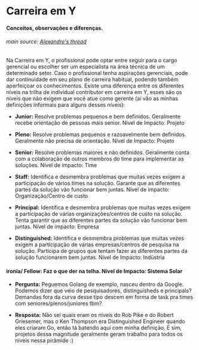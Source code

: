 # Carreira em Y

#### Conceitos, observações e diferenças.
###### main source: <a href="https://x.com/AlexandreSWE/status/1645613727947927553?s=20">Alexandre's thread</a>

Na Carreira em Y, o profissional pode optar entre seguir para o cargo gerencial ou escolher ser um especialista na área técnica de um determinado setor. Caso o profissional tenha aspirações gerenciais, pode dar continuidade em seu plano de carreira habitual, podendo também aperfeiçoar os conhecimentos.
Existe uma diferença entre os diferentes níveis na trilha de individual contributor em carreira em Y, esses são os níveis que não exigem que você atue como gerente (aí vão as minhas definições informais para alguns desses níveis):

- **Junior:** Resolve problemas pequenos e bem definidos. Geralmente recebe orientação de pessoas mais senior.  Nível de Impacto: Projeto

- **Pleno:** Resolve problemas pequenos  e razoavelmente bem definidos. Geralmente não precisa de orientação. Nível de Impacto: Projeto

- **Senior:** Resolve problemas maiores e não definidos.  Geralmente conta com a colaboração de outros membros do time para implementar as soluções. Nível de impacto: Time

- **Staff:** Identifica e desmembra  problemas que muitas vezes exigem a participação de vários times na solução. Garante que as diferentes partes da solução vão funcionar bem juntas. Nível de impacto: Organização/Centro de custo

- **Principal:** Identifica e desmembra  problemas que muitas vezes exigem a participação de várias organizações/centros de custo na solução. Tenta garantir que as diferentes partes da solução vão funcionar bem juntas. Nível de impacto: Empresa

- **Distinguished:** Identifica e desmembra problemas que muitas vezes exigem a participação de várias empresas/centros de pesquisa na solução. Participa de grupos que tentam fazer as diferentes partes da solução funcionarem bem juntas. Nível de Impacto: Indústria

#### ironia/ Fellow: Faz o que der na telha. Nível de Impacto: Sistema Solar

- **Pergunta:** Peguemos Golang de exemplo, nasceu dentro da Google. Podemos dizer que veio de pesquisadores, distinguisheds e principals? Demandas fora da curva desse tipo descem em forma de task pra times com seniores/plenos/juniores tbm?

- **Resposta:** Não sei quais eram os níveis do Rob Pike e do Robert Griesemer, mas o Ken Thompson era Distinguished Engineer quando eles criaram Go, então tá batendo aqui com minha definição. E sim, projetos dessa magnitude geralmente geram trabalho para todos os níveis nessa pirâmide :)

